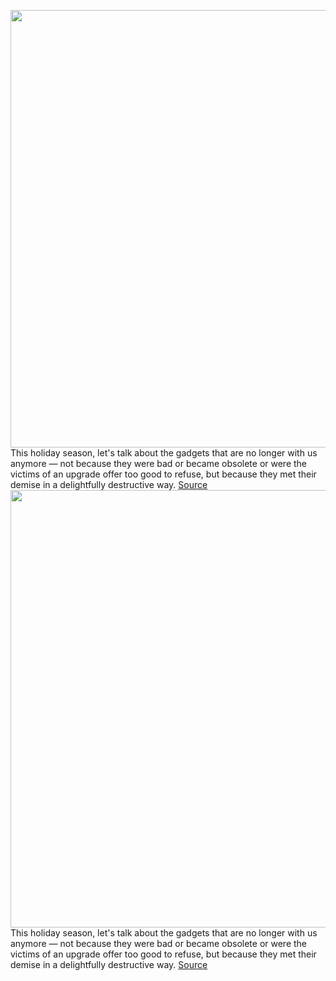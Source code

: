 <img src='https://cdn.vox-cdn.com/thumbor/XCa9PY9qI3Ea41RPcuXyUwMgPgw=/0x0:2040x1360/1200x675/filters:focal(857x517:1183x843)/cdn.vox-cdn.com/uploads/chorus_image/image/70313742/acastro_211205_4931_0001.0.jpg' width='700px' /><br/>
This holiday season, let's talk about the gadgets that are no longer with us anymore — not because they were bad or became obsolete or were the victims of an upgrade offer too good to refuse, but because they met their demise in a delightfully destructive way.
<a href='https://www.theverge.com/22848431/verge-broken-gadget-phone-camera-car-pda-stories'> Source <a/><img src='https://cdn.vox-cdn.com/thumbor/XCa9PY9qI3Ea41RPcuXyUwMgPgw=/0x0:2040x1360/1200x675/filters:focal(857x517:1183x843)/cdn.vox-cdn.com/uploads/chorus_image/image/70313742/acastro_211205_4931_0001.0.jpg' width='700px' /><br/>
This holiday season, let's talk about the gadgets that are no longer with us anymore — not because they were bad or became obsolete or were the victims of an upgrade offer too good to refuse, but because they met their demise in a delightfully destructive way.
<a href='https://www.theverge.com/22848431/verge-broken-gadget-phone-camera-car-pda-stories'> Source <a/>